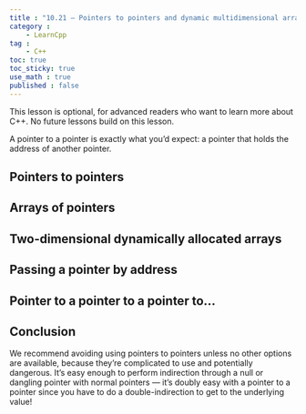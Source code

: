 ```yaml
---
title : "10.21 — Pointers to pointers and dynamic multidimensional arrays"
category :
    - LearnCpp
tag : 
    - C++
toc: true  
toc_sticky: true 
use_math : true
published : false
---
```



This lesson is optional, for advanced readers who want to learn more about C++. No future lessons build on this lesson.

A pointer to a pointer is exactly what you’d expect: a pointer that holds the address of another pointer.


## Pointers to pointers


## Arrays of pointers


## Two-dimensional dynamically allocated arrays


## Passing a pointer by address


## Pointer to a pointer to a pointer to…


## Conclusion

We recommend avoiding using pointers to pointers unless no other options are available, because they’re complicated to use and potentially dangerous. It’s easy enough to perform indirection through a null or dangling pointer with normal pointers — it’s doubly easy with a pointer to a pointer since you have to do a double-indirection to get to the underlying value!